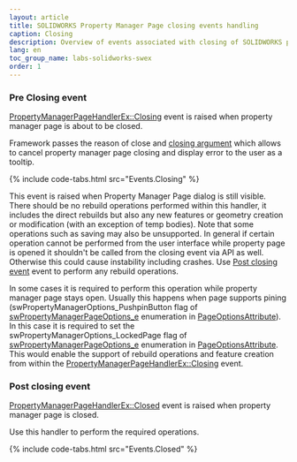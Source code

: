 ```yaml
---
layout: article
title: SOLIDWORKS Property Manager Page closing events handling
caption: Closing
description: Overview of events associated with closing of SOLIDWORKS property manager page handled in SwEx.PMPage framework
lang: en
toc_group_name: labs-solidworks-swex
order: 1
---
```

### Pre Closing event
[PropertyManagerPageHandlerEx::Closing](https://docs.codestack.net/swex/pmpage/html/E_CodeStack_SwEx_PMPage_PropertyManagerPageHandlerEx_Closing.htm) event is raised when property manager page is about to be closed.

Framework passes the reason of close and [closing argument](https://docs.codestack.net/swex/pmpage/html/T_CodeStack_SwEx_PMPage_Base_ClosingArg.htm) which allows to cancel property manager page closing and display error to the user as a tooltip.

{% include code-tabs.html src="Events.Closing" %}

This event is raised when Property Manager Page dialog is still visible. There should be no rebuild operations performed within this handler, it includes the direct rebuilds but also any new features or geometry creation or modification (with an exception of temp bodies). Note that some operations such as saving may also be unsupported. In general if certain operation cannot be performed from the user interface while property page is opened it shouldn't be called from the closing event via API as well. Otherwise this could cause instability including crashes. Use [Post closing event](#post-closing-event) event to perform any rebuild operations.

In some cases it is required to perform this operation while property manager page stays open. Usually this happens when page supports pining (swPropertyManagerOptions_PushpinButton flag of [swPropertyManagerPageOptions_e](http://help.solidworks.com/2016/english/api/swconst/SOLIDWORKS.Interop.swconst~SOLIDWORKS.Interop.swconst.swPropertyManagerPageOptions_e.html) enumeration in [PageOptionsAttribute](https://docs.codestack.net/swex/pmpage/html/T_CodeStack_SwEx_PMPage_Attributes_PageOptionsAttribute.htm)). In this case it is required to set the swPropertyManagerOptions_LockedPage flag of [swPropertyManagerPageOptions_e](http://help.solidworks.com/2016/english/api/swconst/SOLIDWORKS.Interop.swconst~SOLIDWORKS.Interop.swconst.swPropertyManagerPageOptions_e.html) enumeration in [PageOptionsAttribute](https://docs.codestack.net/swex/pmpage/html/T_CodeStack_SwEx_PMPage_Attributes_PageOptionsAttribute.htm). This would enable the support of rebuild operations and feature creation from within the [PropertyManagerPageHandlerEx::Closing](https://docs.codestack.net/swex/pmpage/html/E_CodeStack_SwEx_PMPage_PropertyManagerPageHandlerEx_Closing.htm) event.

### Post closing event

[PropertyManagerPageHandlerEx::Closed](https://docs.codestack.net/swex/pmpage/html/E_CodeStack_SwEx_PMPage_PropertyManagerPageHandlerEx_Closed.htm) event is raised when property manager page is closed.

Use this handler to perform the required operations.

{% include code-tabs.html src="Events.Closed" %}